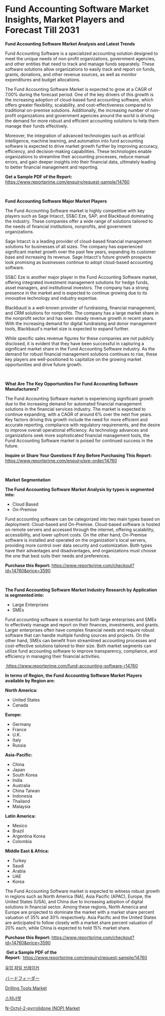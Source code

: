 <p><h1>Fund Accounting Software Market Insights, Market Players and Forecast Till 2031</h1></p><p><strong>Fund Accounting Software Market Analysis and Latest Trends</strong></p>
<p><p>Fund Accounting Software is a specialized accounting solution designed to meet the unique needs of non-profit organizations, government agencies, and other entities that need to track and manage funds separately. These software solutions allow organizations to easily track and report on funds, grants, donations, and other revenue sources, as well as monitor expenditures and budget allocations.</p><p>The Fund Accounting Software Market is expected to grow at a CAGR of 7.00% during the forecast period. One of the key drivers of this growth is the increasing adoption of cloud-based fund accounting software, which offers greater flexibility, scalability, and cost-effectiveness compared to traditional on-premise solutions. Additionally, the increasing number of non-profit organizations and government agencies around the world is driving the demand for more robust and efficient accounting solutions to help them manage their funds effectively.</p><p>Moreover, the integration of advanced technologies such as artificial intelligence, machine learning, and automation into fund accounting software is expected to drive market growth further by improving accuracy, efficiency, and decision-making capabilities. These technologies enable organizations to streamline their accounting processes, reduce manual errors, and gain deeper insights into their financial data, ultimately leading to better financial management and reporting.</p></p>
<p><strong>Get a Sample PDF of the Report:&nbsp;</strong> <a href="https://www.reportprime.com/enquiry/request-sample/14760">https://www.reportprime.com/enquiry/request-sample/14760</a></p>
<p>&nbsp;</p>
<p><strong>Fund Accounting Software Major Market Players</strong></p>
<p><p>The Fund Accounting Software market is highly competitive with key players such as Sage Intacct, SS&C Eze, SAP, and Blackbaud dominating the industry. These companies offer a wide range of solutions tailored to the needs of financial institutions, nonprofits, and government organizations.</p><p>Sage Intacct is a leading provider of cloud-based financial management solutions for businesses of all sizes. The company has experienced significant market growth over the past few years, expanding its customer base and increasing its revenue. Sage Intacct's future growth prospects look promising as businesses continue to adopt cloud-based accounting software.</p><p>SS&C Eze is another major player in the Fund Accounting Software market, offering integrated investment management solutions for hedge funds, asset managers, and institutional investors. The company has a strong presence in the market and is expected to continue growing due to its innovative technology and industry expertise.</p><p>Blackbaud is a well-known provider of fundraising, financial management, and CRM solutions for nonprofits. The company has a large market share in the nonprofit sector and has seen steady revenue growth in recent years. With the increasing demand for digital fundraising and donor management tools, Blackbaud's market size is expected to expand further.</p><p>While specific sales revenue figures for these companies are not publicly disclosed, it is evident that they have been successful in capturing a significant market share in the Fund Accounting Software industry. As the demand for robust financial management solutions continues to rise, these key players are well-positioned to capitalize on the growing market opportunities and drive future growth.</p></p>
<p>&nbsp;</p>
<p><strong>What Are The Key Opportunities For Fund Accounting Software Manufacturers?</strong></p>
<p><p>The Fund Accounting Software market is experiencing significant growth due to the increasing demand for automated financial management solutions in the financial services industry. The market is expected to continue expanding, with a CAGR of around 6% over the next five years. Key factors driving this growth include the need for more efficient and accurate reporting, compliance with regulatory requirements, and the desire to improve overall operational efficiency. As technology advances and organizations seek more sophisticated financial management tools, the Fund Accounting Software market is poised for continued success in the future.</p></p>
<p><strong>Inquire or Share Your Questions If Any Before Purchasing This Report:</strong> <a href="https://www.reportprime.com/enquiry/pre-order/14760">https://www.reportprime.com/enquiry/pre-order/14760</a></p>
<p>&nbsp;</p>
<p><strong>Market Segmentation</strong></p>
<p><strong>The Fund Accounting Software Market Analysis by types is segmented into:</strong></p>
<p><ul><li>Cloud Based</li><li>On-Premise</li></ul></p>
<p><p>Fund accounting software can be categorized into two main types based on deployment: Cloud-based and On-Premise. Cloud-based software is hosted on remote servers and accessed through the internet, offering scalability, accessibility, and lower upfront costs. On the other hand, On-Premise software is installed and operated on the organization's local servers, providing more control over data security and customization. Both types have their advantages and disadvantages, and organizations must choose the one that best suits their needs and preferences.</p></p>
<p><strong>Purchase this Report:&nbsp;</strong><a href="https://www.reportprime.com/checkout?id=14760&price=3590">https://www.reportprime.com/checkout?id=14760&price=3590</a></p>
<p>&nbsp;</p>
<p><strong>The Fund Accounting Software Market Industry Research by Application is segmented into:</strong></p>
<p><ul><li>Large Enterprises</li><li>SMEs</li></ul></p>
<p><p>Fund accounting software is essential for both large enterprises and SMEs to effectively manage and report on their finances, investments, and grants. Larger enterprises often have complex financial needs and require robust software that can handle multiple funding sources and projects. On the other hand, SMEs can benefit from streamlined accounting processes and cost-effective solutions tailored to their size. Both market segments can utilize fund accounting software to improve transparency, compliance, and efficiency in managing their financial activities.</p></p>
<p><a href="https://www.reportprime.com/fund-accounting-software-r14760">&nbsp;https://www.reportprime.com/fund-accounting-software-r14760</a></p>
<p><strong>In terms of Region, the Fund Accounting Software Market Players available by Region are:</strong></p>
<p>
    <p> <strong> North America: </strong>
        <ul>
            <li>United States</li>
            <li>Canada</li>
        </ul>
        </p> 
    <p> <strong> Europe: </strong>
        <ul>
            <li>Germany</li>
            <li>France</li>
            <li>U.K.</li>
            <li>Italy</li>
            <li>Russia</li>
        </ul>
        </p> 
    <p> <strong> Asia-Pacific: </strong>
        <ul>
            <li>China</li>
            <li>Japan</li>
            <li>South Korea</li>
            <li>India</li>
            <li>Australia</li>
            <li>China Taiwan</li>
            <li>Indonesia</li>
            <li>Thailand</li>
            <li>Malaysia</li>
        </ul>
        </p> 
    <p> <strong> Latin America: </strong>
        <ul>
            <li>Mexico</li>
            <li>Brazil</li>
            <li>Argentina Korea</li>
            <li>Colombia</li>
        </ul>
        </p> 
    <p> <strong> Middle East & Africa: </strong>
        <ul>
            <li>Turkey</li>
            <li>Saudi</li>
            <li>Arabia</li>
            <li>UAE</li>
            <li>Korea</li>
        </ul>
    </p>
    </p>
<p><p>The Fund Accounting Software market is expected to witness robust growth in regions such as North America (NA), Asia Pacific (APAC), Europe, the United States (USA), and China due to increasing adoption of digital solutions in financial sector. Among these regions, North America and Europe are projected to dominate the market with a market share percent valuation of 35% and 30% respectively. Asia Pacific and the United States are anticipated to follow closely with a market share percent valuation of 20% each, while China is expected to hold 15% market share.</p></p>
<p><strong>Purchase this Report: </strong><a href="https://www.reportprime.com/checkout?id=14760&price=3590">https://www.reportprime.com/checkout?id=14760&price=3590</a></p>
<p>&nbsp;<strong>Get a Sample PDF of the Report:&nbsp;&nbsp;</strong><a href="https://www.reportprime.com/enquiry/request-sample/14760">https://www.reportprime.com/enquiry/request-sample/14760</a></p>
<p><strong></strong></p>
<p><p><a href="https://medium.com/@joeyjohns20/%ED%95%98%EC%9D%B4%EB%93%9C%EB%A1%9C%EB%A6%AD-%ED%8C%8C%EC%9D%BC-%ED%8C%8C%EC%87%84%EA%B8%B0-%EC%8B%9C%EC%9E%A5-%EC%A0%84%EB%A7%9D-%EC%99%84%EC%A0%84%ED%95%9C-%EC%82%B0%EC%97%85-%EB%B6%84%EC%84%9D-2024%EB%85%84%EB%B6%80%ED%84%B0-2031%EB%85%84%EA%B9%8C%EC%A7%80-9c80c9fcc4eb">유압 파일 브레이커</a></p><p><a href="https://medium.com/@byroalenzuela76845/%E9%B3%A5%E3%81%AE%E9%A4%8C%E5%8F%B0%E5%B8%82%E5%A0%B4%E3%81%AB%E3%81%8A%E3%81%91%E3%82%8B%E6%96%B0%E8%88%88%E3%83%88%E3%83%AC%E3%83%B3%E3%83%89-2024%E5%B9%B4%E3%81%8B%E3%82%892031%E5%B9%B4%E3%81%BE%E3%81%A7%E3%81%AE%E3%82%B0%E3%83%AD%E3%83%BC%E3%83%90%E3%83%AB%E5%B1%95%E6%9C%9B%E3%81%A8%E5%B0%86%E6%9D%A5%E3%81%AE%E5%B1%95%E6%9C%9B-78ffb2da493b">バードフィーダー</a></p><p><a href="https://issuu.com/reportprime-2/docs/drilling-tools-market-size-2030.pptx">Drilling Tools Market</a></p><p><a href="https://medium.com/@simeonbode1/%EC%8A%A4%ED%94%BC%EB%84%88%EB%A0%9B-%EC%8B%9C%EC%9E%A5-%EC%A1%B0%EC%82%AC-%EB%B0%8F-%EC%82%B0%EC%97%85-%EB%B3%80%ED%99%94-%EB%B0%8F-2031%EB%85%84%EA%B9%8C%EC%A7%80%EC%9D%98-%EC%98%88%EC%B8%A1-4baa47b635d3">스피너렛</a></p><p><a href="https://medium.com/@joanne.harris67856/n-octyl-2-pyrrolidone-nop-market-size-share-trends-analysis-report-by-product-99-purity-99-5-aabf2c850705">N-Octyl-2-pyrrolidone (NOP) Market</a></p></p>